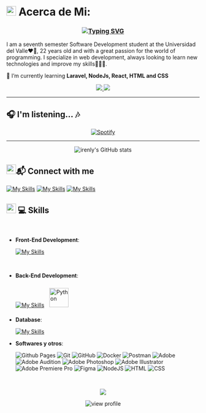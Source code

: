 # <img src="https://media.tenor.com/pXEDrZV2s4QAAAAi/star-spinning.gif" width ="25">  Acerca de Mi:
<p align="center" width="300">
   
   <h3 align="center" style="display: flex; justify-content: center; align-items: center; gap: 10px;">
      <a href="https://git.io/typing-svg"><img src="https://readme-typing-svg.demolab.com?font=Press+Start+2P&size=25&pause=1000&color=8E47F7&width=435&lines=I'm+Sebastian++%F0%9F%98%B8!" alt="Typing SVG" /></a>
   </h3>


   I am a seventh semester Software Development student at the Universidad del Valle❤️🤍, 22 years old and with a great passion for the world of programming. I specialize in web development, always looking to learn new technologies and improve my skills👨‍💻✨.
   
   🌱 I’m currently learning **Laravel, NodeJs, React, HTML and CSS**
</p>
<p align='center'>
  <a href='https://www.linkedin.com/in/imsebg'>
    <img src='https://img.shields.io/badge/LinkedIn-%230077B5.svg?logo=linkedin&logoColor=white'>
  </a>
  <a href='https://www.github.com/irenly'>
    <img src='https://img.shields.io/github/followers/irenly?style=social'>
  </a>
</p>

---

## 🎧 I'm listening... 🎶
<p align="center">
  <a href="https://open.spotify.com/user/314my2vttklefyznofqbt2uz3w74">
    <img src="https://spotify-now-playing-test.vercel.app/api/spotify" alt="Spotify">
  </a>
</p>

---
<div align="center">
   
   ![irenly's GitHub stats](https://github-readme-stats.vercel.app/api?username=irenly&show_icons=true&locale=es&theme=dark#gh-dark-mode-only)
   
</div>

## <img src="https://media1.tenor.com/m/UOvBsnN3Jb4AAAAC/kitty-kitten.gif" width ="25"><b>📬 Connect with me</b>


   [![My Skills](https://skillicons.dev/icons?i=instagram)](https://www.instagram.com/imsebg/)
   [![My Skills](https://skillicons.dev/icons?i=linkedin)](https://www.linkedin.com/in/imsebg/)
   [![My Skills](https://skillicons.dev/icons?i=gmail)](https://mail.google.com/mail/?view=cm&fs=1&to=sebastian.gply@gmail.com)

## <img src="https://media2.giphy.com/media/QssGEmpkyEOhBCb7e1/giphy.gif?cid=ecf05e47a0n3gi1bfqntqmob8g9aid1oyj2wr3ds3mg700bl&rid=giphy.gif" width ="25"><b> 💻 Skills</b>
<br>



<p align="center">

- **Front-End Development**:
    
    [![My Skills](https://skillicons.dev/icons?i=react,js,bootstrap,html,css,astro)](https://skillicons.dev)

<br>   
    
- **Back-End Development**:
    
    [![My Skills](https://skillicons.dev/icons?i=django,laravel,php)](https://skillicons.dev)
    <a href="https://www.python.org/" target="_blank"><img style="margin: 10px" src="https://profilinator.rishav.dev/skills-assets/python-original.svg" alt="Python" height="50" /></a>

- **Database**:

    [![My Skills](https://skillicons.dev/icons?i=mysql,postgres,mongodb)](https://skillicons.dev)


- **Softwares y otros**:
  
  ![Github Pages](https://img.shields.io/badge/GitHub%20Pages-%23327FC7.svg?style=for-the-badge&logo=github&logoColor=white) 
  ![Git](https://img.shields.io/badge/git-%23F05033.svg?style=for-the-badge&logo=git&logoColor=white) 
  ![GitHub](https://img.shields.io/badge/github-%23121011.svg?style=for-the-badge&logo=github&logoColor=white) 
  ![Docker](https://img.shields.io/badge/docker-%230db7ed.svg?style=for-the-badge&logo=docker&logoColor=white) 
  ![Postman](https://img.shields.io/badge/Postman-FF6C37?style=for-the-badge&logo=postman&logoColor=white) 
  ![Adobe](https://img.shields.io/badge/adobe-%23FF0000.svg?style=for-the-badge&logo=adobe&logoColor=white) 
  ![Adobe Audition](https://img.shields.io/badge/Adobe%20Audition-9999FF.svg?style=for-the-badge&logo=Adobe%20Audition&logoColor=white) 
  ![Adobe Photoshop](https://img.shields.io/badge/adobe%20photoshop-%2331A8FF.svg?style=for-the-badge&logo=adobe%20photoshop&logoColor=white) 
  ![Adobe Illustrator](https://img.shields.io/badge/adobe%20illustrator-%23FF9A00.svg?style=for-the-badge&logo=adobe%20illustrator&logoColor=white) 
  ![Adobe Premiere Pro](https://img.shields.io/badge/Adobe%20Premiere%20Pro-9999FF.svg?style=for-the-badge&logo=Adobe%20Premiere%20Pro&logoColor=white) 
  ![Figma](https://img.shields.io/badge/figma-%23F24E1E.svg?style=for-the-badge&logo=figma&logoColor=white) 
  ![NodeJS](https://img.shields.io/badge/node.js-6DA55F?style=for-the-badge&logo=node.js&logoColor=white)
  ![HTML](https://img.shields.io/badge/html-dc7d1e?style=for-the-badge&logo=html5&logoColor=white)
  ![CSS](https://img.shields.io/badge/CSS-1677d9?style=for-the-badge&logo=CSS3&logoColor=white)


 



<br>
</p>
<div align='center'>
  
![](https://github-readme-stats.vercel.app/api/top-langs/?username=irenly&theme=dark&hide_border=false&include_all_commits=true&count_private=true&layout=compact)
</div>

<div align="center">
        <img src="https://komarev.com/ghpvc/?username=irenly&color=blueviolet&style=flat&label=PROFILE+VIEWS"
            alt="view profile">
</div>


